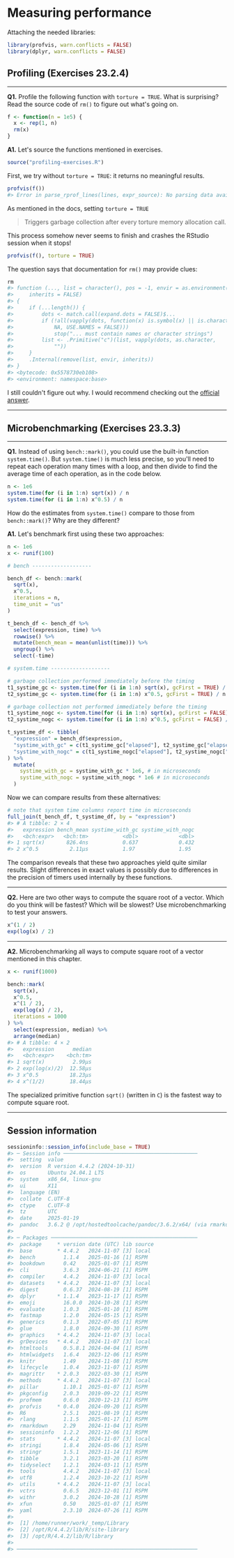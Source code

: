 # Measuring performance



Attaching the needed libraries:


``` r
library(profvis, warn.conflicts = FALSE)
library(dplyr, warn.conflicts = FALSE)
```

## Profiling (Exercises 23.2.4)

---

**Q1.** Profile the following function with `torture = TRUE`. What is surprising? Read the source code of `rm()` to figure out what's going on.


``` r
f <- function(n = 1e5) {
  x <- rep(1, n)
  rm(x)
}
```

**A1.** Let's source the functions mentioned in exercises.


``` r
source("profiling-exercises.R")
```

First, we try without `torture = TRUE`: it returns no meaningful results. 


``` r
profvis(f())
#> Error in parse_rprof_lines(lines, expr_source): No parsing data available. Maybe your function was too fast?
```

As mentioned in the docs, setting `torture = TRUE`

> Triggers garbage collection after every torture memory allocation call.

This process somehow never seems to finish and crashes the RStudio session when it stops!


``` r
profvis(f(), torture = TRUE)
```

The question says that documentation for `rm()` may provide clues:


``` r
rm
#> function (..., list = character(), pos = -1, envir = as.environment(pos), 
#>     inherits = FALSE) 
#> {
#>     if (...length()) {
#>         dots <- match.call(expand.dots = FALSE)$...
#>         if (!all(vapply(dots, function(x) is.symbol(x) || is.character(x), 
#>             NA, USE.NAMES = FALSE))) 
#>             stop("... must contain names or character strings")
#>         list <- .Primitive("c")(list, vapply(dots, as.character, 
#>             ""))
#>     }
#>     .Internal(remove(list, envir, inherits))
#> }
#> <bytecode: 0x5578730eb108>
#> <environment: namespace:base>
```

I still couldn't figure out why. I would recommend checking out the [official answer](https://advanced-r-solutions.rbind.io/measuring-performance.html#profiling).

---

## Microbenchmarking (Exercises 23.3.3)

---

**Q1.** Instead of using `bench::mark()`, you could use the built-in function `system.time()`. But `system.time()` is much less precise, so you'll need to repeat each operation many times with a loop, and then divide to find the average time of each operation, as in the code below.


``` r
n <- 1e6
system.time(for (i in 1:n) sqrt(x)) / n
system.time(for (i in 1:n) x^0.5) / n
```

How do the estimates from `system.time()` compare to those from `bench::mark()`? Why are they different?

**A1.** Let's benchmark first using these two approaches:


``` r
n <- 1e6
x <- runif(100)

# bench -------------------

bench_df <- bench::mark(
  sqrt(x),
  x^0.5,
  iterations = n,
  time_unit = "us"
)

t_bench_df <- bench_df %>%
  select(expression, time) %>%
  rowwise() %>%
  mutate(bench_mean = mean(unlist(time))) %>%
  ungroup() %>%
  select(-time)

# system.time -------------------

# garbage collection performed immediately before the timing
t1_systime_gc <- system.time(for (i in 1:n) sqrt(x), gcFirst = TRUE) / n
t2_systime_gc <- system.time(for (i in 1:n) x^0.5, gcFirst = TRUE) / n

# garbage collection not performed immediately before the timing
t1_systime_nogc <- system.time(for (i in 1:n) sqrt(x), gcFirst = FALSE) / n
t2_systime_nogc <- system.time(for (i in 1:n) x^0.5, gcFirst = FALSE) / n

t_systime_df <- tibble(
  "expression" = bench_df$expression,
  "systime_with_gc" = c(t1_systime_gc["elapsed"], t2_systime_gc["elapsed"]),
  "systime_with_nogc" = c(t1_systime_nogc["elapsed"], t2_systime_nogc["elapsed"])
) %>%
  mutate(
    systime_with_gc = systime_with_gc * 1e6, # in microseconds
    systime_with_nogc = systime_with_nogc * 1e6 # in microseconds
  )
```

Now we can compare results from these alternatives:


``` r
# note that system time columns report time in microseconds
full_join(t_bench_df, t_systime_df, by = "expression")
#> # A tibble: 2 × 4
#>   expression bench_mean systime_with_gc systime_with_nogc
#>   <bch:expr>   <bch:tm>           <dbl>             <dbl>
#> 1 sqrt(x)       826.4ns           0.637             0.432
#> 2 x^0.5          2.11µs           1.97              1.95
```

The comparison reveals that these two approaches yield quite similar results. Slight differences in exact values is possibly due to differences in the precision of timers used internally by these functions.

---

**Q2.** Here are two other ways to compute the square root of a vector. Which do you think will be fastest? Which will be slowest? Use microbenchmarking to test your answers.


``` r
x^(1 / 2)
exp(log(x) / 2)
```

---

**A2.** Microbenchmarking all ways to compute square root of a vector mentioned in this chapter.


``` r
x <- runif(1000)

bench::mark(
  sqrt(x),
  x^0.5,
  x^(1 / 2),
  exp(log(x) / 2),
  iterations = 1000
) %>%
  select(expression, median) %>%
  arrange(median)
#> # A tibble: 4 × 2
#>   expression      median
#>   <bch:expr>    <bch:tm>
#> 1 sqrt(x)         2.99µs
#> 2 exp(log(x)/2)  12.58µs
#> 3 x^0.5          18.23µs
#> 4 x^(1/2)        18.44µs
```

The specialized primitive function `sqrt()` (written in `C`) is the fastest way to compute square root.

---

## Session information


``` r
sessioninfo::session_info(include_base = TRUE)
#> ─ Session info ───────────────────────────────────────────
#>  setting  value
#>  version  R version 4.4.2 (2024-10-31)
#>  os       Ubuntu 24.04.1 LTS
#>  system   x86_64, linux-gnu
#>  ui       X11
#>  language (EN)
#>  collate  C.UTF-8
#>  ctype    C.UTF-8
#>  tz       UTC
#>  date     2025-01-19
#>  pandoc   3.6.2 @ /opt/hostedtoolcache/pandoc/3.6.2/x64/ (via rmarkdown)
#> 
#> ─ Packages ───────────────────────────────────────────────
#>  package     * version date (UTC) lib source
#>  base        * 4.4.2   2024-11-07 [3] local
#>  bench         1.1.4   2025-01-16 [1] RSPM
#>  bookdown      0.42    2025-01-07 [1] RSPM
#>  cli           3.6.3   2024-06-21 [1] RSPM
#>  compiler      4.4.2   2024-11-07 [3] local
#>  datasets    * 4.4.2   2024-11-07 [3] local
#>  digest        0.6.37  2024-08-19 [1] RSPM
#>  dplyr       * 1.1.4   2023-11-17 [1] RSPM
#>  emoji         16.0.0  2024-10-28 [1] RSPM
#>  evaluate      1.0.3   2025-01-10 [1] RSPM
#>  fastmap       1.2.0   2024-05-15 [1] RSPM
#>  generics      0.1.3   2022-07-05 [1] RSPM
#>  glue          1.8.0   2024-09-30 [1] RSPM
#>  graphics    * 4.4.2   2024-11-07 [3] local
#>  grDevices   * 4.4.2   2024-11-07 [3] local
#>  htmltools     0.5.8.1 2024-04-04 [1] RSPM
#>  htmlwidgets   1.6.4   2023-12-06 [1] RSPM
#>  knitr         1.49    2024-11-08 [1] RSPM
#>  lifecycle     1.0.4   2023-11-07 [1] RSPM
#>  magrittr    * 2.0.3   2022-03-30 [1] RSPM
#>  methods     * 4.4.2   2024-11-07 [3] local
#>  pillar        1.10.1  2025-01-07 [1] RSPM
#>  pkgconfig     2.0.3   2019-09-22 [1] RSPM
#>  profmem       0.6.0   2020-12-13 [1] RSPM
#>  profvis     * 0.4.0   2024-09-20 [1] RSPM
#>  R6            2.5.1   2021-08-19 [1] RSPM
#>  rlang         1.1.5   2025-01-17 [1] RSPM
#>  rmarkdown     2.29    2024-11-04 [1] RSPM
#>  sessioninfo   1.2.2   2021-12-06 [1] RSPM
#>  stats       * 4.4.2   2024-11-07 [3] local
#>  stringi       1.8.4   2024-05-06 [1] RSPM
#>  stringr       1.5.1   2023-11-14 [1] RSPM
#>  tibble        3.2.1   2023-03-20 [1] RSPM
#>  tidyselect    1.2.1   2024-03-11 [1] RSPM
#>  tools         4.4.2   2024-11-07 [3] local
#>  utf8          1.2.4   2023-10-22 [1] RSPM
#>  utils       * 4.4.2   2024-11-07 [3] local
#>  vctrs         0.6.5   2023-12-01 [1] RSPM
#>  withr         3.0.2   2024-10-28 [1] RSPM
#>  xfun          0.50    2025-01-07 [1] RSPM
#>  yaml          2.3.10  2024-07-26 [1] RSPM
#> 
#>  [1] /home/runner/work/_temp/Library
#>  [2] /opt/R/4.4.2/lib/R/site-library
#>  [3] /opt/R/4.4.2/lib/R/library
#> 
#> ──────────────────────────────────────────────────────────
```
